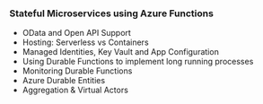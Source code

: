 ### Stateful Microservices using Azure Functions

- OData and Open API Support
- Hosting: Serverless vs Containers
- Managed Identities, Key Vault and App Configuration
- Using Durable Functions to implement long running processes
- Monitoring Durable Functions
- Azure Durable Entities
- Aggregation & Virtual Actors